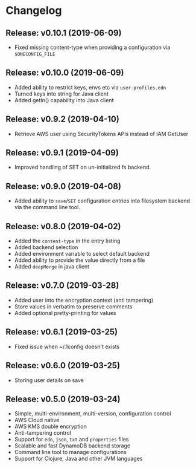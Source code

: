 # Changelog

## Release: v0.10.1 (2019-06-09)

  * Fixed missing content-type when providing a configuration via `$ONECONFIG_FILE`

## Release: v0.10.0 (2019-06-09)

  * Added ability to restrict keys, envs etc via `user-profiles.edn`
  * Turned keys into string for Java client
  * Added getIn() capability into Java client

## Release: v0.9.2 (2019-04-10)

  * Retrieve AWS user using SecurityTokens APIs instead of IAM GetUser

## Release: v0.9.1 (2019-04-09)

  * Improved handling of SET on un-initialized fs backend.

## Release: v0.9.0 (2019-04-08)

  * Added ability to `save`/`SET` configuration entries into
    filesystem backend via the command line tool.

## Release: v0.8.0 (2019-04-02)

  * Added the `content-type` in the entry listing
  * Added backend selection
  * Added environment variable to select default backend
  * Added ability to provide the value directly from a file
  * Added `deepMerge` in java client

## Release: v0.7.0 (2019-03-28)

  * Added user into the encryption context (anti tampering)
  * Store values in verbatim to preserve comments
  * Added optional pretty-printing for values

## Release: v0.6.1 (2019-03-25)

  * Fixed issue when ~/.1config doesn't exists

## Release: v0.6.0 (2019-03-25)

  * Storing user details on save

## Release: v0.5.0 (2019-03-24)

  * Simple, multi-environment, multi-version, configuration control
  * AWS Cloud native
  * AWS KMS double encryption
  * Anti-tampering control
  * Support for `edn`,  `json`, `txt` and `properties` files
  * Scalable and fast DynamoDB backend storage
  * Command line tool to manage configurations
  * Support for Clojure, Java and other JVM languages

